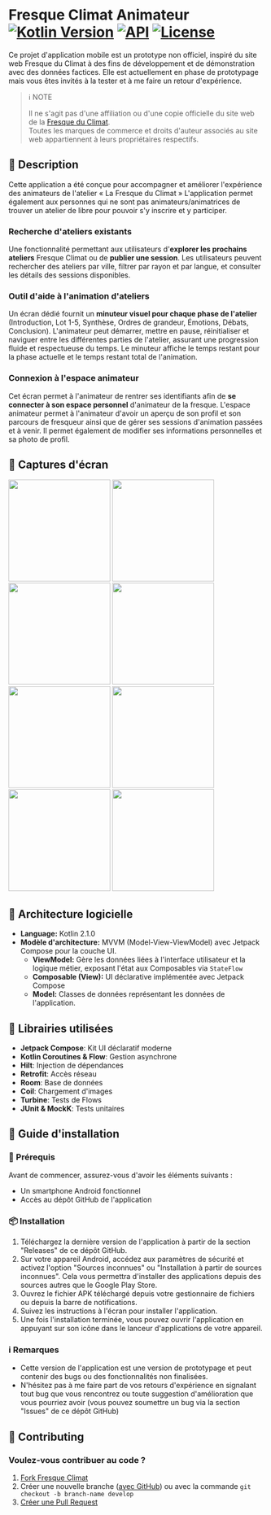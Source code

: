 # Fresque Climat Animateur [![Kotlin Version](https://img.shields.io/badge/kotlin-2.1.0-blue.svg)](https://kotlinlang.org) [![API](https://img.shields.io/badge/API-35%2B-brightgreen.svg?style=flat)](https://android-arsenal.com/api?level=35) [![License](https://img.shields.io/badge/License-Apache%202.0-blue.svg)](https://opensource.org/licenses/Apache-2.0)

Ce projet d'application mobile est un prototype non officiel, inspiré du site web Fresque du Climat à des fins de développement et de démonstration avec des données factices. 
Elle est actuellement en phase de prototypage mais vous êtes invités à la tester et à me faire un retour d'expérience.

> ℹ️ NOTE
> 
> Il ne s'agit pas d'une affiliation ou d'une copie officielle du site web de la [Fresque du Climat](https://association.climatefresk.org/).</br>
> Toutes les marques de commerce et droits d'auteur associés au site web appartiennent à leurs propriétaires respectifs.

## 📖 Description

Cette application a été conçue pour accompagner et améliorer l'expérience des animateurs de l'atelier « La Fresque du Climat »
L'application permet également aux personnes qui ne sont pas animateurs/animatrices de trouver un atelier de libre pour pouvoir s'y inscrire et y participer.

### Recherche d'ateliers existants
Une fonctionnalité permettant aux utilisateurs d'**explorer les prochains ateliers** Fresque Climat ou de **publier une session**.
Les utilisateurs peuvent rechercher des ateliers par ville, filtrer par rayon et par langue, et consulter les détails des sessions disponibles.

### Outil d'aide à l'animation d'ateliers
Un écran dédié fournit un **minuteur visuel pour chaque phase de l'atelier** (Introduction, Lot 1-5, Synthèse, Ordres de grandeur, Émotions, Débats, Conclusion).
L'animateur peut démarrer, mettre en pause, réinitialiser et naviguer entre les différentes parties de l'atelier, assurant une progression fluide et respectueuse du temps.
Le minuteur affiche le temps restant pour la phase actuelle et le temps restant total de l'animation.

### Connexion à l'espace animateur
Cet écran permet à l'animateur de rentrer ses identifiants afin de **se connecter à son espace personnel** d'animateur de la fresque.
L'espace animateur permet à l'animateur d'avoir un aperçu de son profil et son parcours de fresqueur ainsi que de gérer ses sessions d'animation passées et à venir.
Il permet également de modifier ses informations personnelles et sa photo de profil.

## 📸 Captures d'écran

<img src="https://github.com/user-attachments/assets/ac4721cb-90a6-4681-a734-ddd296ce69ed5" width="200" />
<img src="https://github.com/user-attachments/assets/b58e1f2a-0203-4e48-80ad-79604c190683" width="200" />
<img src="https://github.com/user-attachments/assets/4bb69b77-7c50-4575-affa-5c4ff91775db" width="200" />
<img src="https://github.com/user-attachments/assets/5c952438-d8d3-4a14-9cd4-5d03accfae04" width="200" />
<img src="https://github.com/user-attachments/assets/73da5811-9211-4792-92ba-dc50f8cfa7b7" width="200" />
<img src="https://github.com/user-attachments/assets/015159df-93c4-4eb8-832b-43dda19d9a78" width="200" />
<img src="https://github.com/user-attachments/assets/4a8e7631-af3e-4697-8189-df24d146df74" width="200" />
<img src="https://github.com/user-attachments/assets/7b981861-6a6a-49a1-b886-f417dd9cf6ff" width="200" />

## 📐 Architecture logicielle

- **Language:** Kotlin 2.1.0
- **Modèle d'architecture:** MVVM (Model-View-ViewModel) avec Jetpack Compose pour la couche UI.
  - **ViewModel:** Gère les données liées à l'interface utilisateur et la logique métier, exposant l'état aux Composables via `StateFlow`
  - **Composable (View):** UI déclarative implémentée avec Jetpack Compose
  - **Model:** Classes de données représentant les données de l'application.

## 🚀 Librairies utilisées

- **Jetpack Compose**: Kit UI déclaratif moderne
- **Kotlin Coroutines & Flow**: Gestion asynchrone
- **Hilt**: Injection de dépendances
- **Retrofit**: Accès réseau
- **Room**: Base de données
- **Coil**: Chargement d'images
- **Turbine**: Tests de Flows
- **JUnit & MockK**: Tests unitaires

## 📲 Guide d'installation

### 📝 Prérequis

Avant de commencer, assurez-vous d'avoir les éléments suivants :
- Un smartphone Android fonctionnel
- Accès au dépôt GitHub de l'application

### 📦 Installation

1. Téléchargez la dernière version de l'application à partir de la section "Releases" de ce dépôt GitHub.
2. Sur votre appareil Android, accédez aux paramètres de sécurité et activez l'option "Sources inconnues" ou "Installation à partir de sources inconnues". Cela vous permettra d'installer des applications depuis des sources autres que le Google Play Store.
3. Ouvrez le fichier APK téléchargé depuis votre gestionnaire de fichiers ou depuis la barre de notifications.
4. Suivez les instructions à l'écran pour installer l'application.
5. Une fois l'installation terminée, vous pouvez ouvrir l'application en appuyant sur son icône dans le lanceur d'applications de votre appareil.

### ℹ️ Remarques

- Cette version de l'application est une version de prototypage et peut contenir des bugs ou des fonctionnalités non finalisées.
- N'hésitez pas à me faire part de vos retours d'expérience en signalant tout bug que vous rencontrez ou toute suggestion d'amélioration que vous pourriez avoir (vous pouvez soumettre un bug via la section "Issues" de ce dépôt GitHub)


## 🤝 Contributing

### Voulez-vous contribuer au code ?
1. [Fork Fresque Climat ](https://github.com/davf392/fresque-climat/)
2. Créer une nouvelle branche ([avec GitHub](https://help.github.com/articles/creating-and-deleting-branches-within-your-repository/)) ou avec la commande `git checkout -b branch-name develop`
3. [Créer une Pull Request](https://github.com/davf392/fresque-climat/compare)
